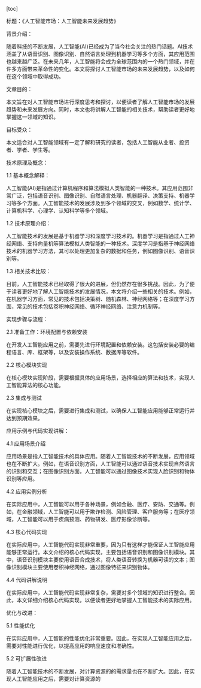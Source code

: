 
[toc]                    
                
                
标题：《人工智能市场：人工智能未来发展趋势》

背景介绍：

随着科技的不断发展，人工智能(AI)已经成为了当今社会关注的热门话题。AI技术涵盖了从语音识别、图像识别、自然语言处理到机器学习等多个方面，其应用范围也越来越广泛。在未来几年，人工智能将会成为全球范围内的一个热门领域，并在许多方面带来革命性的变化。本文将探讨人工智能市场的未来发展趋势，以及如何在这个领域中取得成功。

文章目的：

本文旨在对人工智能市场进行深度思考和探讨，以便读者了解人工智能市场的发展趋势和未来发展方向。同时，本文也将讲解人工智能的相关技术，帮助读者更好地掌握这一领域的知识。

目标受众：

本文适合对人工智能领域有一定了解和研究的读者，包括人工智能从业者、投资者、学者、学生等。

技术原理及概念：

1.1 基本概念解释：

人工智能(AI)是指通过计算机程序和算法模拟人类智能的一种技术。其应用范围非常广泛，包括语音识别、图像识别、自然语言处理、机器翻译、决策支持、机器学习等多个方面。人工智能技术的发展涉及到多个领域的交叉，例如数学、统计学、计算机科学、心理学、认知科学等多个领域。

1.2 技术原理介绍：

人工智能技术的发展是基于机器学习和深度学习技术的。机器学习是指通过人工神经网络、支持向量机等算法模拟人类智能的一种技术。深度学习是指基于神经网络技术的机器学习方法，其可以处理更加复杂的数据和任务，例如图像识别、语音识别等。

1.3 相关技术比较：

目前，人工智能技术已经取得了很大的进展，但仍然存在很多挑战。因此，为了便于读者更好地了解人工智能技术的发展情况，本文将介绍一些相关的技术。例如，在机器学习方面，常见的技术包括决策树、随机森林、神经网络等；在深度学习方面，常见的技术包括卷积神经网络、循环神经网络、注意力机制等。

实现步骤与流程：

2.1 准备工作：环境配置与依赖安装

在开发人工智能应用之前，需要先进行环境配置和依赖安装。这包括安装必要的编程语言、库、框架等，以及安装操作系统、数据库等软件。

2.2 核心模块实现

在核心模块实现阶段，需要根据具体的应用场景，选择相应的算法和技术，实现人工智能算法的核心功能。

2.3 集成与测试

在实现核心模块之后，需要进行集成和测试，以确保人工智能应用能够正常运行并达到预期效果。

应用示例与代码实现讲解：

4.1 应用场景介绍

应用场景是指人工智能技术的具体应用。随着人工智能技术的不断发展，应用领域也在不断扩大。例如，在语音识别方面，人工智能可以通过语音技术实现自然语言的识别和交互；在图像识别方面，人工智能可以通过图像技术实现人脸识别和物体识别等应用。

4.2 应用实例分析

在实际应用中，人工智能可以用于各种场景，例如金融、医疗、安防、交通等。例如，在金融领域，人工智能可以用于欺诈检测、风险管理、客户服务等；在医疗领域，人工智能可以用于疾病预测、药物研发、医疗影像诊断等。

4.3 核心代码实现

在实际应用中，人工智能代码实现非常重要，因为只有这样才能保证人工智能应用能够正常运行。本文介绍的核心代码实现，主要包括语音识别和图像识别模块。其中，语音识别模块主要使用语音合成技术，将人类语音转换为机器可读的文本；图像识别模块主要使用卷积神经网络，通过图像特征来识别物体。

4.4 代码讲解说明

在实际应用中，人工智能代码实现非常复杂，需要对多个领域的知识进行整合。因此，本文详细介绍核心代码实现，以便读者更好地掌握人工智能技术的实际应用。

优化与改进：

5.1 性能优化

在实际应用中，人工智能的性能优化非常重要。因此，在实现人工智能应用之后，需要对性能进行优化，以提高应用的响应速度和准确性。

5.2 可扩展性改进

随着人工智能技术的不断发展，对计算资源的的需求量也在不断扩大。因此，在实现人工智能应用之后，需要对计算资源的

